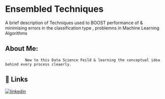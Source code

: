 
# Ensembled Techniques

A brief description of Techniques used to BOOST performance of & minimising errors in the 
        classification type , problemns in Machine Learning Algorithms


## About Me:

             New to this Data Science Feild & learning the conceptual idea behind every process cleaerly.  
## 🔗 Links

[![linkedin](https://img.shields.io/badge/linkedin-0A66C2?style=for-the-badge&logo=linkedin&logoColor=white)](https://www.linkedin.com/in/siraddeen-r-75556625a/)



